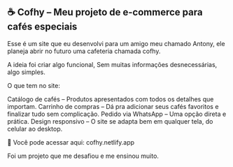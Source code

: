 ## ☕ Cofhy – Meu projeto de e-commerce para cafés especiais

Esse é um site que eu desenvolvi para um amigo meu chamado Antony, ele planeja abrir no futuro uma cafeteria chamada cofhy.

A ideia foi criar algo funcional, Sem muitas informações desnecessárias, algo simples.

  O que tem no site:

Catálogo de cafés – Produtos apresentados com todos os detalhes que importam.
Carrinho de compras – Dá pra adicionar seus cafés favoritos e finalizar tudo sem complicação.
Pedido via WhatsApp – Uma opção direta e prática.
Design responsivo – O site se adapta bem em qualquer tela, do celular ao desktop.

🔗 Você pode acessar aqui: cofhy.netlify.app

Foi um projeto que me desafiou e me ensinou muito.
